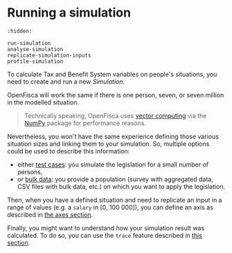 # <i class="fas fa-chart-pie"></i> Running a simulation

```{toctree}
:hidden:

run-simulation
analyse-simulation
replicate-simulation-inputs
profile-simulation
```

To calculate Tax and Benefit System variables on people's situations, you need to create and run a new _Simulation_.

OpenFisca will work the same if there is one person, seven, or seven million in the modelled situation.

> Technically speaking, OpenFisca uses [vector computing](../coding-the-legislation/25_vectorial_computing.md) via the [NumPy](http://www.numpy.org/) package for performance reasons.

<!-- The below text is confusing and needs clarification-->
Nevertheless, you won't have the same experience defining those various situation sizes and linking them to your simulation. So, multiple options could be used to describe this information:

<!---The below text is confusing here and needs clear wording-->

- either [test cases](./run-simulation.md#test-cases): you simulate the legislation for a small number of persons,
- or [bulk data](./run-simulation.md#data): you provide a population (survey with aggregated data, CSV files with bulk data, etc.) on which you want to apply the legislation.

Then, when you have a defined situation and need to replicate an input in a range of values (e.g. a `salary` in [0, 100 000]), you can define an axis as described in [the axes section](./replicate-simulation-inputs.md).

Finally, you might want to understand how your simulation result was calculated. To do so, you can use the `trace` feature described in [this section](./analyse-simulation.md).
